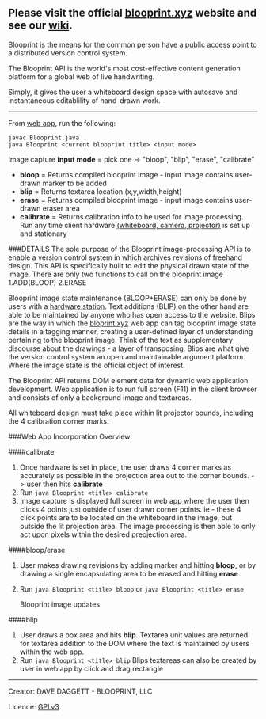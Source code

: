 Please visit the official [blooprint.xyz](http://www.blooprint.xyz) website and see our [wiki](https://github.com/ddaaggeett/blooprint.xyz/wiki).
------------------------------------------------------------------------

Blooprint is the means for the common person have a public access point to a distributed version control system.

The Blooprint API is the world's most cost-effective content generation platform for a global web of live handwriting.

Simply, it gives the user a whiteboard design space with autosave and instantaneous editablility of hand-drawn work.
________________________________
From [web app](www.blooprint.xyz), run the following:

    javac Blooprint.java
    java Blooprint <current blooprint title> <input mode>


Image capture **input mode** = pick one -> "bloop", "blip", "erase", "calibrate"

 - **bloop** = Returns compiled blooprint image - input image contains user-drawn marker to be added
 - **blip** = Returns textarea location (x,y,width,height)
 - **erase** = Returns compiled blooprint image - input image contains user-drawn eraser area
 - **calibrate** = Returns calibration info to be used for image processing. Run any time client hardware [(whiteboard, camera, projector)](https://github.com/ddaaggeett/blooprint.xyz/wiki/Required-Hardware) is set up and stationary

###DETAILS
The sole purpose of the Blooprint image-processing API is to enable a version control system in which archives revisions of freehand design.  This API is specifically built to edit the physical drawn state of the image.  There are only two functions to call on the blooprint image 1.ADD(BLOOP) 2.ERASE

Blooprint image state maintenance (BLOOP+ERASE) can only be done by users with a [hardware station](https://github.com/ddaaggeett/blooprint.xyz/wiki/Required-Hardware).  Text additions (BLIP) on the other hand are able to be maintained by anyone who has open access to the website.  Blips are the way in which the [bloprint.xyz](www.blooprint.xyz) web app can tag blooprint image state details in a tagging manner, creating a user-defined layer of understanding pertaining to the blooprint image.  Think of the text as supplementary discourse about the drawings - a layer of transposing.  Blips are what give the version control system an open and maintainable argument platform.  Where the image state is the official object of interest.

The Blooprint API returns DOM element data for dynamic web application development.  Web application is to run full screen (F11) in the client browser and consists of only a background image and textareas.

All whiteboard design must take place within lit projector bounds, including the 4 calibration corner marks.


###Web App Incorporation Overview

####calibrate
1. Once hardware is set in place, the user draws 4 corner marks as accurately as possible in the projection area out to the corner bounds. -> user then hits **calibrate**
2. Run
	`java Blooprint <title> calibrate`
3. Image capture is displayed full screen in web app where the user then clicks 4 points just outside of user drawn corner points.  ie - these 4 click points are to be located on the whiteboard in the image, but outside the lit projection area.  The image processing is then able to only act upon pixels within the desired preojection area.

####bloop/erase
1. 	User makes drawing revisions by adding marker and hitting **bloop**, or by drawing a single encapsulating area to be erased and hitting **erase**.
2. Run
	`java Blooprint <title> bloop`
	or
	`java Blooprint <title> erase`

	Blooprint image updates

####blip
1. User draws a box area and hits **blip**.  Textarea unit values are returned for textarea addition to the DOM where the text is maintained by users within the web app.
2. Run
	`java Blooprint <title> blip`
Blips textareas can also be created by user in web app by click and drag rectangle

________________________________
Creator:	DAVE DAGGETT - BLOOPRINT, LLC

Licence:	[GPLv3](https://github.com/ddaaggeett/blooprint.xyz/blob/master/LICENSE)
